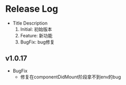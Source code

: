 # Release Log
- Title Description
  1. Initial: 初始版本
  2. Feature: 新功能
  3. BugFix: bug修复

## v1.0.17
- BugFix
  - 修复在componentDidMount阶段拿不到env的bug